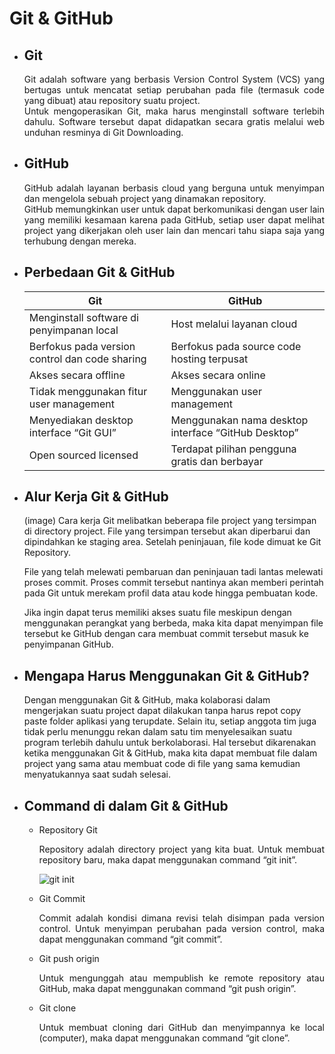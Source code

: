 # Git & GitHub

- ## Git
  <div align = "justify">Git adalah software yang berbasis Version Control System (VCS) yang bertugas untuk mencatat setiap perubahan pada file (termasuk code yang   dibuat) atau repository   suatu project.
  <div align = "justify">Untuk mengoperasikan Git, maka harus menginstall software terlebih dahulu. Software tersebut dapat didapatkan secara gratis melalui web       unduhan resminya di Git Downloading.
    
- ## GitHub
  <div align = "justify">GitHub adalah layanan berbasis cloud yang berguna untuk menyimpan dan mengelola sebuah project yang dinamakan repository.
  <div align = "justify">GitHub memungkinkan user untuk dapat berkomunikasi dengan user lain yang memiliki kesamaan karena pada GitHub, setiap user dapat melihat     project yang dikerjakan oleh user lain dan mencari tahu siapa saja yang terhubung dengan mereka.
    
- ## Perbedaan Git & GitHub
  
    Git | GitHub
    --- | ---
    Menginstall software di penyimpanan local | Host melalui layanan cloud
    Berfokus pada version control dan code sharing | Berfokus pada source code hosting terpusat
    Akses secara offline | Akses secara online
    Tidak menggunakan fitur user management | Menggunakan user management
    Menyediakan desktop interface “Git GUI” | Menggunakan nama desktop interface “GitHub Desktop”
    Open sourced licensed | Terdapat pilihan pengguna gratis dan berbayar
    
- ## Alur Kerja Git & GitHub
    (image)
    Cara kerja Git melibatkan beberapa file project yang tersimpan di directory project. File yang tersimpan tersebut akan diperbarui dan         dipindahkan ke         staging area. Setelah peninjauan, file kode dimuat ke Git Repository.
      
   File yang telah melewati pembaruan dan peninjauan tadi lantas melewati proses commit. Proses commit tersebut nantinya akan memberi           perintah pada Git      untuk merekam profil data atau kode hingga pembuatan kode.
      
    Jika ingin dapat terus memiliki akses suatu file meskipun dengan menggunakan perangkat yang berbeda, maka kita dapat menyimpan file           tersebut ke GitHub     dengan cara membuat commit tersebut masuk ke penyimpanan GitHub.
      
- ## Mengapa Harus Menggunakan Git & GitHub?
    Dengan menggunakan Git & GitHub, maka kolaborasi dalam mengerjakan suatu project dapat dilakukan tanpa harus repot copy paste folder aplikasi yang terupdate. Selain itu, setiap anggota tim juga tidak perlu menunggu rekan dalam satu tim menyelesaikan suatu program terlebih dahulu untuk berkolaborasi. Hal tersebut dikarenakan ketika menggunakan Git & GitHub, maka kita dapat membuat file dalam project yang sama atau membuat code di file yang sama kemudian menyatukannya saat sudah selesai.
    
- ## Command di dalam Git & GitHub

    - Repository Git
      <div align = "justify">Repository adalah directory project yang kita buat. Untuk membuat repository baru, maka dapat menggunakan command “git init”.
      
      ![git init](https://user-images.githubusercontent.com/114342288/192630232-55d2158d-8704-4dd2-9d1f-7f1c09f76743.jpg)
    
    - Git Commit
       <div align = "justify">Commit adalah kondisi dimana revisi telah disimpan pada version control. Untuk menyimpan perubahan pada version control, maka dapat          menggunakan command “git 
      commit”.
    
    - Git push origin
      <div align = "justify">Untuk mengunggah atau mempublish ke remote repository atau GitHub, maka dapat menggunakan command “git push origin”.
    
    - Git clone
      <div align = "justify">Untuk membuat cloning dari GitHub dan menyimpannya ke local (computer), maka dapat menggunakan command “git clone”.
